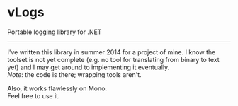 # vLogs
Portable logging library for .NET

---

I've written this library in summer 2014 for a project of mine. I know the toolset is not yet complete (e.g. no tool for translating from binary to text yet) and I may get around to implementing it eventually.  
*Note*: the code is there; wrapping tools aren't.

Also, it works flawlessly on Mono.  
Feel free to use it.
